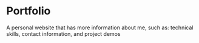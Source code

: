 # Portfolio
A personal website that has more information about me, such as: technical skills, contact information, and project demos

